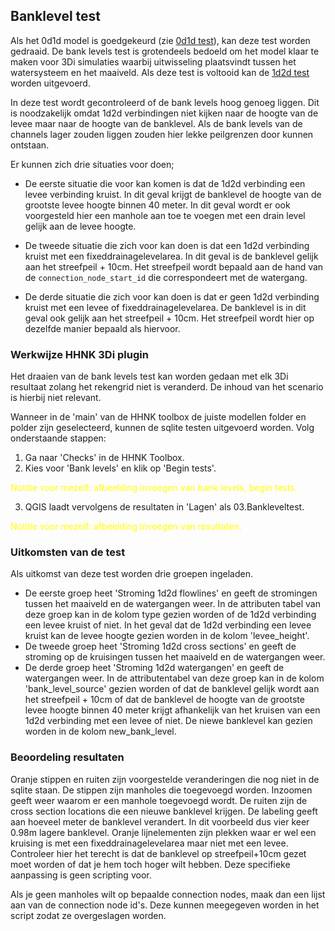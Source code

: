 ## **Banklevel test**
Als het 0d1d model is goedgekeurd (zie [0d1d test](../../2_werkwijze_bwn/e_model_controleren_verbeteren/4_0d1d_test.md)),
kan deze test worden gedraaid. De bank levels test is grotendeels bedoeld om het model klaar te maken voor 3Di simulaties waarbij uitwisseling plaatsvindt tussen het watersysteem en het maaiveld. Als deze test is voltooid kan de [1d2d test](../../2_werkwijze_bwn/e_model_controleren_verbeteren/6_1d2d_test.md) worden uitgevoerd.

In deze test wordt gecontroleerd of de bank levels hoog genoeg liggen. Dit is noodzakelijk omdat 1d2d verbindingen niet kijken naar de hoogte van de levee maar naar de hoogte van de banklevel. Als de bank levels van de channels lager zouden liggen zouden hier lekke peilgrenzen door kunnen ontstaan.

Er kunnen zich drie situaties voor doen;
*   De eerste situatie die voor kan komen is dat de 1d2d verbinding een levee verbinding kruist. In dit geval krijgt de banklevel de hoogte van de grootste levee hoogte binnen 40 meter. In dit geval wordt er ook voorgesteld hier een manhole aan toe te voegen met een drain level gelijk aan de levee hoogte.

* De tweede situatie die zich voor kan doen is dat een 1d2d verbinding kruist met een fixeddrainagelevelarea. In dit geval is de banklevel gelijk aan het streefpeil + 10cm. Het streefpeil wordt bepaald aan de hand van de ```connection_node_start_id``` die correspondeert met de watergang.

* De derde situatie die zich voor kan doen is dat er geen 1d2d verbinding kruist met een levee of fixeddrainagelevelarea. De banklevel is in dit geval ook gelijk aan het streefpeil + 10cm. Het streefpeil wordt hier op dezelfde manier bepaald als hiervoor.

### **Werkwijze HHNK 3Di plugin**
Het draaien van de bank levels test kan worden gedaan met elk 3Di resultaat zolang het rekengrid niet is veranderd. De inhoud van het scenario is hierbij niet relevant.

Wanneer in de 'main' van de HHNK toolbox de juiste modellen folder en polder zijn geselecteerd, kunnen de sqlite testen uitgevoerd worden. Volg onderstaande stappen:

1. Ga naar 'Checks' in de HHNK Toolbox.
2. Kies voor 'Bank levels' en klik op 'Begin tests'.

 <span style="color:yellow"> Notitie voor mezelf: afbeelding invoegen van bank levels, begin tests.</span>

3. QGIS laadt vervolgens de resultaten in 'Lagen' als 03.Bankleveltest.

 <span style="color:yellow"> Notitie voor mezelf: afbeelding invoegen van resultaten.</span>

### **Uitkomsten van de test**
Als uitkomst van deze test worden drie groepen ingeladen. 
* De eerste groep heet 'Stroming 1d2d flowlines' en geeft de stromingen tussen het maaiveld en de watergangen weer. In de attributen tabel van deze groep kan in de kolom type gezien worden of de 1d2d verbinding een levee kruist of niet. In het geval dat de 1d2d verbinding een levee kruist kan de levee hoogte gezien worden in de kolom 'levee_height'.
* De tweede groep heet 'Stroming 1d2d cross sections' en geeft de stroming op de kruisingen tussen het maaiveld en de watergangen weer.
* De derde groep heet 'Stroming 1d2d watergangen' en geeft de watergangen weer. In de attributentabel van deze groep kan in de kolom 'bank_level_source' gezien worden of dat de banklevel gelijk wordt aan het streefpeil + 10cm of dat de banklevel de hoogte van de grootste levee hoogte binnen 40 meter krijgt afhankelijk van het kruisen van een 1d2d verbinding met een levee of niet. De niewe banklevel kan gezien worden in de kolom new_bank_level. 

### **Beoordeling resultaten**
Oranje stippen en ruiten zijn voorgestelde veranderingen die nog niet in de sqlite staan. De stippen zijn manholes die toegevoegd worden. Inzoomen geeft weer waarom er een manhole toegevoegd wordt. De ruiten zijn de cross section locations die een nieuwe banklevel krijgen. De labeling geeft aan hoeveel meter de banklevel verandert. In dit voorbeeld dus vier keer 0.98m lagere banklevel. Oranje lijnelementen zijn plekken waar er wel een kruising is met een fixeddrainagelevelarea maar niet met een levee. Controleer hier het terecht is dat de banklevel op streefpeil+10cm gezet moet worden of dat je hem toch hoger wilt hebben. Deze specifieke aanpassing is geen scripting voor. 

Als je geen manholes wilt op bepaalde connection nodes, maak dan een lijst aan van de connection node id's. Deze kunnen meegegeven worden in het script zodat ze overgeslagen worden.  